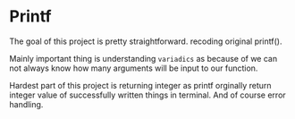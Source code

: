 # Printf

The goal of this project is pretty straightforward. recoding original printf().

Mainly important thing is understanding `variadics` as because of we can not always know how many arguments will be input to our function.

Hardest part of this project is returning integer as printf orginally return integer value of successfully written things in terminal.  And of course error handling.
